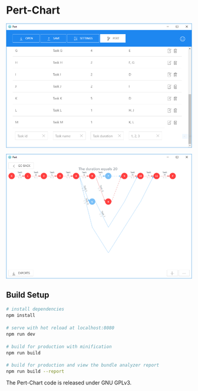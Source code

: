 # Pert-Chart

![alt text](images/home.png)

![alt text](images/chart.png)

## Build Setup

``` bash
# install dependencies
npm install

# serve with hot reload at localhost:8080
npm run dev

# build for production with minification
npm run build

# build for production and view the bundle analyzer report
npm run build --report
```

The Pert-Chart code is released under GNU GPLv3.